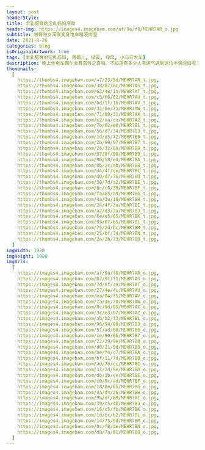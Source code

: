 ```yaml
---
layout: post
headerStyle:
title: 丰乳肥臀的淫乱妈妈序章
header-img: https://images4.imagebam.com/af/9a/f8/MEHR7AR_o.jpg
subtitle: 翘臀熟女深夜变身电车精液肉壶
date: 2021-8-26
categories: blog
isOriginalArtwork: true
tags: [丰乳肥臀的淫乱妈妈, 萧媚儿, 绿妻, 绿母, 小马开大车]
description: 晚上坐电车偶尔会有意外之喜哦。不知道有多少人有运气遇到这位丰满淫妇呢？
thumbnails:
  [
    https://thumbs4.imagebam.com/a7/23/5d/MEHR7AR_t.jpg,
    https://thumbs4.imagebam.com/38/87/6c/MEHR7AS_t.jpg,
    https://thumbs4.imagebam.com/62/48/1a/MEHR7AT_t.jpg,
    https://thumbs4.imagebam.com/c5/66/62/MEHR7AU_t.jpg,
    https://thumbs4.imagebam.com/bd/1f/1b/MEHR7AV_t.jpg,
    https://thumbs4.imagebam.com/32/6e/7a/MEHR7AW_t.jpg,
    https://thumbs4.imagebam.com/71/08/31/MEHR7AX_t.jpg,
    https://thumbs4.imagebam.com/e2/aa/ca/MEHR7AZ_t.jpg,
    https://thumbs4.imagebam.com/7b/02/e0/MEHR7B1_t.jpg,
    https://thumbs4.imagebam.com/56/d7/34/MEHR7B3_t.jpg,
    https://thumbs4.imagebam.com/1d/e5/72/MEHR7B6_t.jpg,
    https://thumbs4.imagebam.com/2b/99/97/MEHR7B7_t.jpg,
    https://thumbs4.imagebam.com/26/32/68/MEHR7B8_t.jpg,
    https://thumbs4.imagebam.com/97/0f/98/MEHR7B9_t.jpg,
    https://thumbs4.imagebam.com/90/58/e4/MEHR7BA_t.jpg,
    https://thumbs4.imagebam.com/8b/2c/ab/MEHR7BB_t.jpg,
    https://thumbs4.imagebam.com/d4/4f/ce/MEHR7BC_t.jpg,
    https://thumbs4.imagebam.com/d0/d7/76/MEHR7BD_t.jpg,
    https://thumbs4.imagebam.com/30/7d/a2/MEHR7BE_t.jpg,
    https://thumbs4.imagebam.com/8c/c0/39/MEHR7BF_t.jpg,
    https://thumbs4.imagebam.com/fa/85/a9/MEHR7BG_t.jpg,
    https://thumbs4.imagebam.com/4a/3e/19/MEHR7BH_t.jpg,
    https://thumbs4.imagebam.com/24/4f/3a/MEHR7BI_t.jpg,
    https://thumbs4.imagebam.com/a2/d3/2a/MEHR7BJ_t.jpg,
    https://thumbs4.imagebam.com/6e/e5/65/MEHR7BK_t.jpg,
    https://thumbs4.imagebam.com/93/87/b5/MEHR7BL_t.jpg,
    https://thumbs4.imagebam.com/75/2d/bc/MEHR7BM_t.jpg,
    https://thumbs4.imagebam.com/25/bf/34/MEHR7BN_t.jpg,
    https://thumbs4.imagebam.com/2a/2b/73/MEHR7BO_t.jpg,
  ]
imgWidth: 1920
imgHeight: 1080
imgUrls:
  [
    https://images4.imagebam.com/af/9a/f8/MEHR7AR_o.jpg,
    https://images4.imagebam.com/87/9f/f1/MEHR7AS_o.jpg,
    https://images4.imagebam.com/7d/8f/34/MEHR7AT_o.jpg,
    https://images4.imagebam.com/27/4e/4c/MEHR7AU_o.jpg,
    https://images4.imagebam.com/ea/04/f5/MEHR7AV_o.jpg,
    https://images4.imagebam.com/7a/3e/70/MEHR7AW_o.jpg,
    https://images4.imagebam.com/8c/9d/95/MEHR7AX_o.jpg,
    https://images4.imagebam.com/3c/e3/07/MEHR7AZ_o.jpg,
    https://images4.imagebam.com/ab/b2/f3/MEHR7B1_o.jpg,
    https://images4.imagebam.com/96/94/99/MEHR7B3_o.jpg,
    https://images4.imagebam.com/5f/ad/68/MEHR7B6_o.jpg,
    https://images4.imagebam.com/ce/90/66/MEHR7B7_o.jpg,
    https://images4.imagebam.com/22/29/9e/MEHR7B8_o.jpg,
    https://images4.imagebam.com/d0/21/9d/MEHR7B9_o.jpg,
    https://images4.imagebam.com/be/f4/c7/MEHR7BA_o.jpg,
    https://images4.imagebam.com/bf/11/7d/MEHR7BB_o.jpg,
    https://images4.imagebam.com/ad/7b/cc/MEHR7BC_o.jpg,
    https://images4.imagebam.com/31/2d/9e/MEHR7BD_o.jpg,
    https://images4.imagebam.com/db/1b/ee/MEHR7BE_o.jpg,
    https://images4.imagebam.com/c0/9c/ad/MEHR7BF_o.jpg,
    https://images4.imagebam.com/18/0e/65/MEHR7BG_o.jpg,
    https://images4.imagebam.com/4a/d4/26/MEHR7BH_o.jpg,
    https://images4.imagebam.com/9b/df/89/MEHR7BI_o.jpg,
    https://images4.imagebam.com/39/c5/4b/MEHR7BJ_o.jpg,
    https://images4.imagebam.com/16/c5/fb/MEHR7BK_o.jpg,
    https://images4.imagebam.com/1d/bc/b2/MEHR7BL_o.jpg,
    https://images4.imagebam.com/14/75/9d/MEHR7BM_o.jpg,
    https://images4.imagebam.com/0c/f8/de/MEHR7BN_o.jpg,
    https://images4.imagebam.com/d8/7a/01/MEHR7BO_o.jpg,
  ]
---
```

